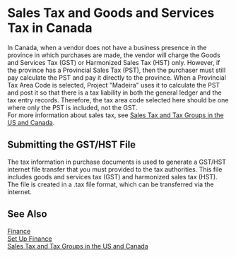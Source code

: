 <properties
    pageTitle="Sales Tax and Goods and Services Tax in Canada | Project “Madeira”"
    description="Learn about GST and HST." 
	services="project-madeira" 
	documentationCenter=""
	authors="edupont04" />
<tags
    ms.service="project-madeira"
    ms.topic="article"
    ms.devlang="na"
    ms.tgt_pltfrm="na"
    ms.workload="na"
    ms.date="06/15/2016"
    ms.author="edupont04" />

# Sales Tax and Goods and Services Tax in Canada
In Canada, when a vendor does not have a business presence in the province in which purchases are made, the vendor will charge the Goods and Services Tax (GST) or Harmonized Sales Tax (HST) only. However, if the province has a Provincial Sales Tax (PST), then the purchaser must still pay calculate the PST and pay it directly to the province. When a Provincial Tax Area Code is selected, Project "Madeira" uses it to calculate the PST and post it so that there is a tax liability in both the general ledger and the tax entry records. Therefore, the tax area code selected here should be one where only the PST is included, not the GST.  
For more information about sales tax, see [Sales Tax and Tax Groups in the US and Canada](us-finance-sales-tax.md).  
  
## Submitting the GST/HST File
The tax information in purchase documents is used to generate a GST/HST internet file transfer that you must  provided to the tax authorities.  This file includes goods and services tax (GST) and harmonized sales tax (HST). The file is created in a .tax file format, which can be transferred via the internet.  

## See Also
[Finance](finance.md)  
[Set Up Finance](finance-setup-finance.md)  
[Sales Tax and Tax Groups in the US and Canada](us-finance-sales-tax.md)
  